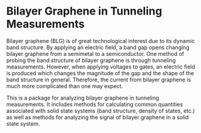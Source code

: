 # Bilayer Graphene in Tunneling Measurements

Bilayer graphene (BLG) is of great technological interest due to its dynamic band structure. By applying an electric field, a band gap opens changing bilayer graphene from a semimetal to a semiconductor. One method of probing the band structure of bilayer graphene is through tunneling measurements. However, when applying voltages to gates, an electric field is produced which changes the magnitude of the gap and the shape of the band structure in general. Therefore, the current from bilayer graphene is much more complicated than one may expect.

This is a package for analyzing bilayer graphene in tunneling measurements. It includes methods for calculating common quantities associated with solid state systems (band structure, density of states, etc.) as well as methods for analyzing the signal of bilayer graphene in a solid state system.
